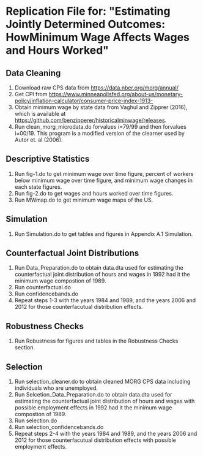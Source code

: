 # Replication File for: "Estimating Jointly Determined Outcomes: HowMinimum Wage Affects Wages and Hours Worked"

## Data Cleaning 

1.	Download raw CPS data from https://data.nber.org/morg/annual/
2.	Get CPI from https://www.minneapolisfed.org/about-us/monetary-policy/inflation-calculator/consumer-price-index-1913-
3.	Obtain minimum wage by state data from Vaghul and Zipprer (2016), which is available at https://github.com/benzipperer/historicalminwage/releases.
4.	Run clean_morg_microdata.do forvalues i=79/99 and then forvalues i=00/19. This program is a modified version of the clearner used by Autor et. al (2006).


## Descriptive Statistics 

1.	Run fig-1.do to get minimum wage over time figure, percent of workers below minimum wage over time figure, and minimum wage changes in each state figures. 
2.	Run fig-2.do to get wages and hours worked over time figures.
3.	Run MWmap.do to get minimum wage maps of the US. 

## Simulation 

1. Run Simulation.do to get tables and figures in Appendix A.1 Simulation. 

## Counterfactual Joint Distributions

1. Run Data_Preparation.do to obtain data.dta used for estimating the counterfactual joint distribution of hours and wages in 1992 had it the minimum wage compostion of 1989.
2. Run counterfactual.do
3. Run confidencebands.do
4. Repeat steps 1-3 with the years 1984 and 1989, and the years 2006 and 2012 for those counterfacutual distribution effects. 

## Robustness Checks

1. Run Robustness for figures and tables in the Robustness Checks section. 

## Selection 

1. Run selection_cleaner.do to obtain cleaned MORG CPS data including individuals who are unemployed.  
2. Run Selcetion_Data_Preparation.do to obtain data.dta used for estimating the counterfactual joint distribution of hours and wages with possible employment effects in 1992 had it the minimum wage compostion of 1989.
3. Run selection.do
4. Run selection_confidencebands.do
5. Repeat steps 2-4 with the years 1984 and 1989, and the years 2006 and 2012 for those counterfacutual distribution effects with possible employment effects. 

